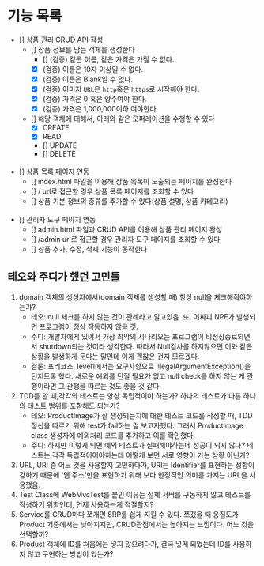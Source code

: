 # 기능 목록

- [] 상품 관리 CRUD API 작성
    - [] 상품 정보를 담는 객체를 생성한다
        - [] (검증) 같은 이름, 같은 가격은 가질 수 없다.
        - [x] (검증) 이름은 10자 이상일 수 없다.
        - [x] (검증) 이름은 Blank일 수 없다.
        - [x] (검증) 이미지 `URL`은 `http`혹은 `https`로 시작해야 한다.
        - [x] (검증) 가격은 0 혹은 양수여야 한다.
        - [x] (검증) 가격은 1,000,000이하 여야한다.
    - [] 해당 객체에 대해서, 아래와 같은 오퍼레이션을 수행할 수 있다
        - [x] CREATE
        - [x] READ
        - [] UPDATE
        - [] DELETE
          <br><br>
- [] 상품 목록 페이지 연동
    - [] index.html 파일을 이용해 상품 목록이 노출되는 페이지를 완성한다
    - [] / url로 접근할 경우 상품 목록 페이지를 조회할 수 있다
    - [] 상품 기본 정보의 종류를 추가할 수 있다(상품 설명, 상품 카테고리)
      <br><br>
- [] 관리자 도구 페이지 연동
    - [] admin.html 파일과 CRUD API를 이용해 상품 관리 페이지 완성
    - [] /admin url로 접근할 경우 관리자 도구 페이지를 조회할 수 있다
    - [] 상품 추가, 수정, 삭제 기능이 동작한다

## 테오와 주디가 했던 고민들

1. domain 객체의 생성자에서(domain 객체를 생성할 때) 항상 null을 체크해줘야하는가?
    - 테오: null 체크를 하지 않는 것이 관례라고 알고있음. 또, 어짜피 NPE가 발생되면 프로그램이 정상 작동하지 않을 것.
    - 주디: 개발자에게 있어서 가장 최악의 시나리오는 프로그램이 비정상종료되면서 shutdown되는 것이라 생각한다. 따라서 Null검사를 하지않으면 이와 같은 상황을 발생하게 둔다는 말인데 이게 괜찮은 건지
      모르겠다.
    - 결론: 프리코스, level1에서는 요구사항으로 IllegalArgumentException()을 던지도록 했다. 새로운 예외를 던질 필요가 없고 null check를 하지 않는 게 관행이라면 그 관행을
      따르는 것도 좋을 것 같다.
2. TDD를 할 때,각각의 테스트는 항상 독립적이야 하는가? 하나의 테스트가 다른 하나의 테스트 범위를 포함해도 되는가?
    - 테오: ProductImage가 잘 생성되는지에 대한 테스트 코드를 작성할 때, TDD 정신을 따르기 위해 test가 fail하는 걸 보고자했다. 그래서 ProductImage class 생성자에 예외처리
      코드를 추가하고 이를 확인했다.
    - 주디: 하지만 이렇게 되면 예외 테스트가 실패해야하는데 성공이 되지 않나? 테스트는 각각 독립적이어야하는데 어떻게 보면 서로 영향이 가는 상황 아닌가?
3. URL, URI 중 어느 것을 사용할지 고민하다가, URI는 Identifier를 표현하는 성향이 강하기 때문에 '웹 주소'만을 표현하기 위해 보다 한정적인 의미를 가지는 URL을 사용했음.
4. Test Class에 WebMvcTest를 붙인 이유는 실제 서버를 구동하지 않고 테스트를 작성하기 위함인데, 언제 사용하는게 적절할지?
5. Service를 CRUD마다 쪼개면 SRP를 쉽게 지킬 수 있다. 쪼갰을 때 응집도가 Product 기준에서는 낮아지지만, CRUD관점에서는 높아지는 느낌이다. 어느 것을 선택할까?
6. Product 객체에 ID를 처음에는 넣지 않으려다가, 결국 넣게 되었는데 ID를 사용하지 않고 구현하는 방법이 있는가?
